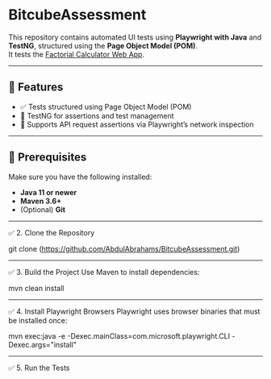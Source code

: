 # BitcubeAssessment

This repository contains automated UI tests using **Playwright with Java** and **TestNG**, structured using the **Page Object Model (POM)**.  
It tests the [Factorial Calculator Web App](https://qainterview.pythonanywhere.com/).

---

## 🚀 Features

- ✅ Tests structured using Page Object Model (POM)
- 🧪 TestNG for assertions and test management
- 📡 Supports API request assertions via Playwright’s network inspection
  
---

## 🔧 Prerequisites

Make sure you have the following installed:

- **Java 11 or newer**
- **Maven 3.6+**
- (Optional) **Git**

---

✅ 2. Clone the Repository

git clone (https://github.com/AbdulAbrahams/BitcubeAssessment.git)

---

✅ 3. Build the Project
Use Maven to install dependencies:

mvn clean install

---

✅ 4. Install Playwright Browsers
Playwright uses browser binaries that must be installed once:

mvn exec:java -e -Dexec.mainClass=com.microsoft.playwright.CLI -Dexec.args="install"

---

✅ 5. Run the Tests
